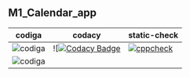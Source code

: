 ## M1_Calendar_app
|codiga|codacy|static-check|
|---|--|---|
|![codiga](https://api.codiga.io/project/31522/score/svg)|![[![Codacy Badge](https://app.codacy.com/project/badge/Grade/40fc61736dce4c1d953ff92b3abbd59f)](https://www.codacy.com/gh/AjayBhat2003/M1_Calender_app/dashboard?utm_source=github.com&amp;utm_medium=referral&amp;utm_content=AjayBhat2003/M1_Calender_app&amp;utm_campaign=Badge_Grade)|[![cppcheck](https://github.com/AjayBhat2003/M1_Calender_app/actions/workflows/c-Cppcheck.yml/badge.svg)](https://github.com/AjayBhat2003/M1_Calender_app/actions/workflows/c-Cppcheck.yml)|
|![codiga](https://api.codiga.io/project/31522/status/svg)|

